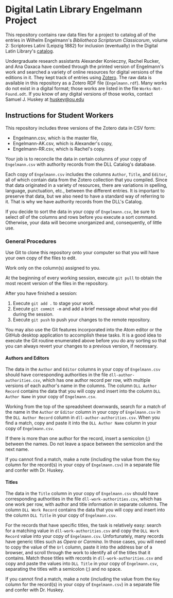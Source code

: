 # Digital Latin Library Engelmann Project
This repository contains raw data files for a project to catalog all of the entries in Wilhelm Engelmann's *Bibliotheca Scriptorum Classicorum*, volume 2: Scriptores Latini (Leipzig 1882) for inclusion (eventually) in the Digital Latin Library's [catalog](https://catalog.digitallatin.org).

Undergraduate research assistants Alexander Konieczny, Rachel Rucker, and Ana Oaxaca have combed through the printed version of Engelmann's work and searched a variety of online resources for digital versions of the editions in it. They kept track of entries using [Zotero](https://www.zotero.org/). The raw data is available in this repository as a Zotero RDF file (`Engelmann.rdf`). Many works do not exist in a digital format; those works are listed in the file `Works-Not-Found.odt`. If you know of any digital versions of those works, contact Samuel J. Huskey at [huskey@ou.edu](mailto:huskey@ou.edu)

## Instructions for Student Workers
This repository includes three versions of the Zotero data in CSV form:
* Engelmann.csv, which is the master file,
* Engelmann-AK.csv, which is Alexander's copy,
* Engelmann-RR.csv, which is Rachel's copy.

Your job is to reconcile the data in certain columns of your copy of `Engelmann.csv` with authority records from the DLL Catalog's database.

Each copy of `Engelmann.csv` includes the columns `Author`, `Title`, and `Editor`, all of which contain data from the Zotero collection that you compiled. Since that data originated in a variety of resources, there are variations in spelling, language, punctuation, etc., between the different entries. It is important to preserve that data, but we also need to have a standard way of referring to it. That is why we have authority records from the DLL's Catalog.

If you decide to sort the data in your copy of `Engelmann.csv`, be sure to select _all_ of the columns and rows before you execute a sort command. Otherwise, your data will become unorganized and, consequently, of little use.

### General Procedures
Use Git to clone this repository onto your computer so that you will have your own copy of the files to edit.

Work only on the column(s) assigned to you.

At the beginning of every working session, execute `git pull` to obtain the most recent version of the files in the repository.

After you have finished a session:
1. Execute `git add .` to stage your work.
2. Execute `git commit -m` and add a brief message about what you did during the session.
3. Execute `git push` to push your changes to the remote repository.

You may also use the Git features incorporated into the Atom editor or the GitHub desktop application to accomplish these tasks. It is a good idea to execute the Git routine enumerated above before you do any sorting so that you can always revert your changes to a previous version, if necessary.

#### Authors and Editors
The data in the `Author` and `Editor` columns in your copy of `Engelmann.csv` should have corresponding authorities in the file `dll-author-authorities.csv`, which has one author record per row, with multiple versions of each author's name in the columns. The column `DLL Author Record` contains the data that you will copy and insert into the column `DLL Author Name` in your copy of `Engelmann.csv`.

Working from the top of the spreadsheet downwards, search for a match of the name in the `Author` or `Editor` column in your copy of `Engelmann.csv` in the `DLL Author Record` column in `dll-author-authorities.csv`. When you find a match, copy and paste it into the `DLL Author Name` column in your copy of `Engelmann.csv`.

If there is more than one author for the record, insert a semicolon (;) between the names. Do not leave a space between the semicolon and the next name.

If you cannot find a match, make a note (including the value from the `Key` column for the record(s) in your copy of `Engelmann.csv`) in a separate file and confer with Dr. Huskey.

#### Titles
The data in the `Title` column in your copy of `Engelmann.csv` should have corresponding authorities in the file `dll-work-authorities.csv`, which has one work per row, with author and title information in separate columns. The column `DLL Work Record` contains the data that you will copy and insert into the column `DLL Title` in your copy of `Engelmann.csv`.

For the records that have specific titles, the task is relatively easy: search for a matching value in `dll-work-authorities.csv` and copy the `DLL Work Record` value into your copy of `Engelmann.csv`. Unfortunately, many records have generic titles such as *Opera* or *Carmina*. In those cases, you will need to copy the value of the `Url` column, paste it into the address bar of a browser, and scroll through the work to identify all of the titles that it contains. Match those titles with records in `dll-work-authorities.csv` and copy and paste the values into `DLL Title` in your copy of `Engelmann.csv`, separating the titles with a semicolon (;) and no space.

If you cannot find a match, make a note (including the value from the `Key` column for the record(s) in your copy of `Engelmann.csv`) in a separate file and confer with Dr. Huskey.
